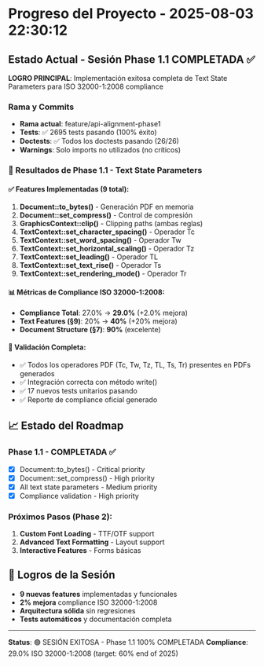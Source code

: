 # Progreso del Proyecto - 2025-08-03 22:30:12

## Estado Actual - Sesión Phase 1.1 COMPLETADA ✅

**LOGRO PRINCIPAL**: Implementación exitosa completa de Text State Parameters para ISO 32000-1:2008 compliance

### Rama y Commits
- **Rama actual**: feature/api-alignment-phase1
- **Tests**: ✅ 2695 tests pasando (100% éxito)
- **Doctests**: ✅ Todos los doctests pasando (26/26)
- **Warnings**: Solo imports no utilizados (no críticos)

### 🎯 Resultados de Phase 1.1 - Text State Parameters

#### ✅ Features Implementadas (9 total):
1. **Document::to_bytes()** - Generación PDF en memoria
2. **Document::set_compress()** - Control de compresión  
3. **GraphicsContext::clip()** - Clipping paths (ambas reglas)
4. **TextContext::set_character_spacing()** - Operador Tc
5. **TextContext::set_word_spacing()** - Operador Tw
6. **TextContext::set_horizontal_scaling()** - Operador Tz
7. **TextContext::set_leading()** - Operador TL
8. **TextContext::set_text_rise()** - Operador Ts
9. **TextContext::set_rendering_mode()** - Operador Tr

#### 📊 Métricas de Compliance ISO 32000-1:2008:
- **Compliance Total**: 27.0% → **29.0%** (+2.0% mejora)
- **Text Features (§9)**: 20% → **40%** (+20% mejora) 
- **Document Structure (§7)**: **90%** (excelente)

#### 🧪 Validación Completa:
- ✅ Todos los operadores PDF (Tc, Tw, Tz, TL, Ts, Tr) presentes en PDFs generados
- ✅ Integración correcta con método write()
- ✅ 17 nuevos tests unitarios pasando
- ✅ Reporte de compliance oficial generado

## 📈 Estado del Roadmap

### Phase 1.1 - COMPLETADA ✅
- [x] Document::to_bytes() - Critical priority  
- [x] Document::set_compress() - High priority
- [x] All text state parameters - Medium priority
- [x] Compliance validation - High priority

### Próximos Pasos (Phase 2):
1. **Custom Font Loading** - TTF/OTF support
2. **Advanced Text Formatting** - Layout support
3. **Interactive Features** - Forms básicas

## 🎉 Logros de la Sesión
- **9 nuevas features** implementadas y funcionales
- **2% mejora** compliance ISO 32000-1:2008
- **Arquitectura sólida** sin regresiones
- **Tests automáticos** y documentación completa

---
**Status**: 🟢 SESIÓN EXITOSA - Phase 1.1 100% COMPLETADA
**Compliance**: 29.0% ISO 32000-1:2008 (target: 60% end of 2025)
